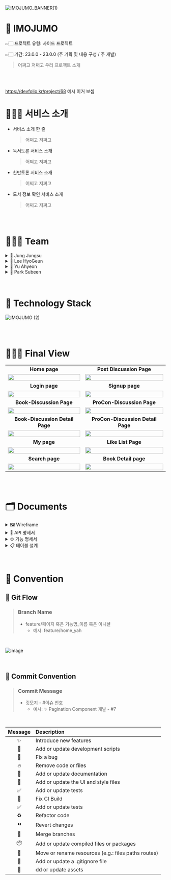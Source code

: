![IMOJUMO_BANNER(1)](https://github.com/jumak-dev/imojumo/assets/116181346/39de33d8-c001-41c6-802e-3b81d92836bc)

# 📖 IMOJUMO

👉🏻 프로젝트 유형: 사이드 프로젝트

👉🏻 기간: 23.0.0 - 23.0.0 (주 기획 및 내용 구성 / 주 개발)

> 어쩌고 저쩌고 우리 프로젝트 소개

</br>
</br>

https://devfolio.kr/project/68 예시 이거 보셈

# 💁🏻‍♂️ 서비스 소개

- 서비스 소개 한 줄
  > 어쩌고 저쩌고
- 독서토론 서비스 소개
  > 어쩌고 저쩌고
- 찬반토론 서비스 소개
  > 어쩌고 저쩌고
- 도서 정보 확인 서비스 소개
  > 어쩌고 저쩌고

</br>
</br>

# 👨🏻‍💻 Team

<details>
  <summary>🥔 Jung Jungsu</summary>
  <ul>
    <li><a href="https://github.com/wjdwjdtn92">Jungsu's Github</a></li>
    <details>
      <summary>Pages</summary>
      <ul>
        <li>내용</li>
      </ul>
    </details>
    <details>
      <summary>Components</summary>
      <ul>
        <li>내용</li>
      </ul>
    </details>
    <details>
      <summary>Features</summary>
      <ul>
        <li>내용</li>
      </ul>
    </details>
  </ul>
</details>

<details>
  <summary>👸 Lee HyoGeun</summary>
  <ul>
    <li><a href="https://github.com/LeeHyoGeun-create">HyoGeun's Github</a></li>
    <details>
      <summary>Pages</summary>
      <ul>
        <li>내용</li>
      </ul>
    </details>
    <details>
      <summary>Components</summary>
      <ul>
        <li>내용</li>
      </ul>
    </details>
    <details>
      <summary>Features</summary>
      <ul>
        <li>내용</li>
      </ul>
    </details>
  </ul>
</details>

<details>
  <summary>👶 Yu Ahyeon</summary>
  <ul>
    <li><a href="https://github.com/youa7878">Ahyeon's Github</a></li>
    <details>
      <summary>Pages</summary>
      <ul>
        <li>내용</li>
      </ul>
    </details>
    <details>
      <summary>Components</summary>
      <ul>
        <li>내용</li>
      </ul>
    </details>
    <details>
      <summary>Features</summary>
      <ul>
        <li>내용</li>
      </ul>
    </details>
  </ul>
</details>

<details>
  <summary>🍉 Park Subeen</summary>
  <ul>
    <li><a href="https://github.com/Paksubeen">Subeen's Github</a></li>
    <details>
      <summary>Pages</summary>
      <ul>
        <li>내용</li>
      </ul>
    </details>
    <details>
      <summary>Components</summary>
      <ul>
        <li>내용</li>
      </ul>
    </details>
    <details>
      <summary>Features</summary>
      <ul>
        <li>내용</li>
      </ul>
    </details>
  </ul>
</details>

</br>
</br>

# 🔧 Technology Stack

![IMOJUMO (2)](https://github.com/jumak-dev/imojumo/assets/116181346/6ec0c219-cd18-4782-9668-f876fc1cbcf6)

</br>
</br>

# 🕵🏻‍♂️ Final View

|                                 |                                   |
| :-----------------------------: | :-------------------------------: |
|          **Home page**          |     **Post Discussion Page**      |
|   <img width="100%" src=""/>    |    <img width="100%" src=""/>     |
|         **Login page**          |          **Signup page**          |
|   <img width="100%" src=""/>    |    <img width="100%" src=""/>     |
|    **Book-Discussion Page**     |    **ProCon-Discussion Page**     |
|   <img width="100%" src=""/>    |    <img width="100%" src=""/>     |
| **Book-Discussion Detail Page** | **ProCon-Discussion Detail Page** |
|   <img width="100%" src=""/>    |    <img width="100%" src=""/>     |
|           **My page**           |        **Like List Page**         |
|   <img width="100%" src=""/>    |    <img width="100%" src=""/>     |
|         **Search page**         |       **Book Detail page**        |
|   <img width="100%" src=""/>    |    <img width="100%" src=""/>     |

</br>
</br>

# 🗂️ Documents

<details>
<summary>🖼️ Wireframe</summary>
<ul>
  <li>ㅎㅇ</li>
</ul>
</details>

<details>
<summary>📃 API 명세서</summary>
<ul>
  <li>ㅎㅇ</li>
</ul>
</details>

<details>
<summary>⚙️ 기능 명세서</summary>
<ul>
  <li>ㅎㅇ</li>
</ul>
</details>

<details>
  <summary>📋 테이블 설계</summary>
  <ul>
    <li>
      📘 ER 다이어그램
      <ul>
        <li>하이루</li>
      </ul>
    </li>
    <li>
      📗 DB 명세서
      <ul>
        <li>하이루</li>
      </ul>
    </li>
  </ul>
</details>

</br>
</br>

# 📌 Convention

## 🌱 Git Flow

> ### Branch Name
>
> - feature/페이지 혹은 기능명\_이름 혹은 이니셜
>   - 예시: feature/home_yah

</br>

![image](https://github.com/jumak-dev/imojumo/assets/116181346/c46448c6-746a-4683-94ca-741e55cfc3c6)

</br>

## 🎀 Commit Convention

> ### Commit Message
>
> - 깃모지 - #이슈 번호
>   - 예시: ✨ Pagination Component 개발 - #7

</br>

| Message | Description                                         |
| :-----: | :-------------------------------------------------- |
|   ✨    | Introduce new features                              |
|   🔨    | Add or update development scripts                   |
|   🐛    | Fix a bug                                           |
|   🔥    | Remove code or files                                |
|   📝    | Add or update documentation                         |
|   💄    | Add or update the UI and style files                |
|   ✅    | Add or update tests                                 |
|   💚    | Fix CI Build                                        |
|   ✅    | Add or update tests                                 |
|   ♻️    | Refactor code                                       |
|   ⏪    | Revert changes                                      |
|   🔀    | Merge branches                                      |
|   📦    | Add or update compiled files or packages            |
|   🚚    | Move or rename resources (e.g.: files paths routes) |
|   🙈    | Add or update a .gitignore file                     |
|   🍱    | dd or update assets                                 |
